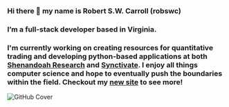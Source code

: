### Hi there 👋 my name is Robert S.W. Carroll (robswc)

### I’m a full-stack developer based in Virginia. 

### I'm currently working on creating resources for quantitative trading and developing python-based applications at both [Shenandoah Research](https://www.shenandoah.capital) and [Synctivate](https://github.com/Synctivate). I enjoy all things computer science and hope to eventually push the boundaries within the field. Checkout my [new site](https://www.robswc.me) to see more!


![GitHub Cover](https://user-images.githubusercontent.com/38849824/194399334-863d19d5-b6ce-46ce-a04f-73245bef317c.png)

<!--
**robswc/robswc** is a ✨ _special_ ✨ repository because its `README.md` (this file) appears on your GitHub profile.

Here are some ideas to get you started:

- 🔭 I’m currently working on ...
- 🌱 I’m currently learning ...
- 👯 I’m looking to collaborate on ...
- 🤔 I’m looking for help with ...
- 💬 Ask me about ...
- 📫 How to reach me: ...
-->
